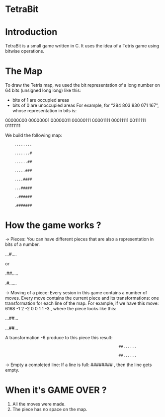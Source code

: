 # TetraBit

# Introduction
TetraBit is a small game written in C. It uses the idea of a Tetris game using bitwise operations.

# The Map
To draw the Tetris map, we used the bit representation of a long number on 64 bits (unsigned long long) like this:
  - bits of 1 are occupied areas
  - bits of 0 are unoccupied areas
For example, for “284 803 830 071 167”, whose representation in bits is:

00000000 00000001 00000011 00000111 00001111 00011111 00111111 01111111

We build the following map:

        ........
        
        .......#
        
        ......##
        
        .....###
        
        ....####
        
        ...#####
        
        ..######
        
        .#######
        
        
# How the game works ? 
-> Pieces: You can have different pieces that are also a representation in bits of a number. 

...#....

or  


.##..... 

.#......

-> Moving of a piece: Every sesion in this game contains a number of moves. Every move contains the current piece and its transformations: one transformation for each line of the map.
For example, if we have this move: 6168 -1 2 -2 0 0 1 1 -3 , where the piece looks like this:

...##...

...##...
                                                                                              
A transformation -6 produce to this piece this result: 

                                                       ##......

                                                       ##......

-> Empty a completed line: If a line is full: ######## , then the line gets empty.

# When it's GAME OVER ?
1. All the moves were made.
2. The piece has no space on the map.
       

 
